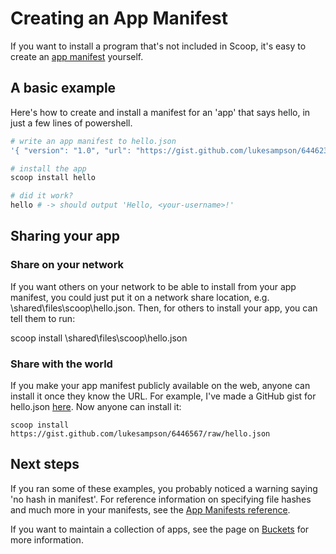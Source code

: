 # Creating an App Manifest

If you want to install a program that's not included in Scoop, it's easy to create an [app manifest](App-Manifests) yourself.

## A basic example

Here's how to create and install a manifest for an 'app' that says hello, in just a few lines of powershell.

```powershell
# write an app manifest to hello.json
'{ "version": "1.0", "url": "https://gist.github.com/lukesampson/6446238/raw/hello.ps1", "bin": "hello.ps1" }' > hello.json

# install the app
scoop install hello

# did it work?
hello # -> should output 'Hello, <your-username>!'
```

## Sharing your app

### Share on your network

If you want others on your network to be able to install from your app manifest, you could just put it on a network share location, e.g. \\shared\files\scoop\hello.json. Then, for others to install your app, you can tell them to run:
  
 scoop install \\shared\files\scoop\hello.json

### Share with the world

If you make your app manifest publicly available on the web, anyone can install it once they know the URL. For example, I've made a GitHub gist for hello.json [here](https://gist.github.com/lukesampson/6446567). Now anyone can install it:

    scoop install https://gist.github.com/lukesampson/6446567/raw/hello.json

## Next steps

If you ran some of these examples, you probably noticed a warning saying 'no hash in manifest'. For reference information on specifying file hashes and much more in your manifests, see the [App Manifests reference](App-Manifests).

If you want to maintain a collection of apps, see the page on [Buckets](Buckets) for more information.
